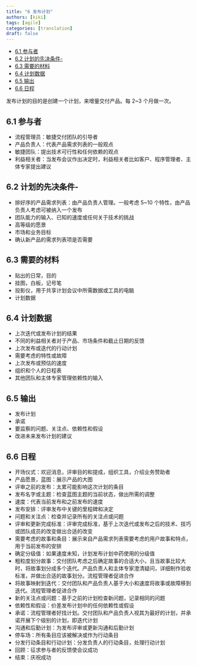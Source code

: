 ```yaml
---
title: "6 发布计划"
authors: [kiki]
tags: [agile]
categories: [translation]
draft: false
---
```


- [6.1 参与者](#61-%e5%8f%82%e4%b8%8e%e8%80%85)
- [6.2 计划的先决条件-](#62-%e8%ae%a1%e5%88%92%e7%9a%84%e5%85%88%e5%86%b3%e6%9d%a1%e4%bb%b6)
- [6.3 需要的材料](#63-%e9%9c%80%e8%a6%81%e7%9a%84%e6%9d%90%e6%96%99)
- [6.4 计划数据](#64-%e8%ae%a1%e5%88%92%e6%95%b0%e6%8d%ae)
- [6.5 输出](#65-%e8%be%93%e5%87%ba)
- [6.6 日程](#66-%e6%97%a5%e7%a8%8b)

发布计划的目的是创建一个计划，来增量交付产品。每 2~3 个月做一次。

## 6.1 参与者

- 流程管理员：敏捷交付团队的引导者
- 产品负责人：代表产品需求列表的一般观点
- 敏捷团队：提出技术可行性和任何依赖的观点
- 利益相关者：当发布会议作出决定时，利益相关者比如客户、程序管理者、主体专家提出建议

## 6.2 计划的先决条件-

- 排好序的产品需求列表：由产品负责人管理。一般考虑 5~10 个特性，由产品负责人考虑可被纳入一个发布
- 团队能力的输入、已知的速度或任何关于技术的挑战
- 高等级的愿景
- 市场和业务目标
- 确认新产品的需求列表项是否需要

## 6.3 需要的材料

- 贴出的日常，目的
- 挂图，白板，记号笔
- 投影仪，用于共享计划会议中所需数据或工具的电脑
- 计划数据

## 6.4 计划数据

- 上次迭代或发布计划的结果
- 不同的利益相关者对于产品、市场条件和截止日期的反馈
- 上次发布或迭代的行动计划
- 需要考虑的特性或故障
- 上次发布或预估的速度
- 组织和个人的日程表
- 其他团队和主体专家管理依赖性的输入

## 6.5 输出

- 发布计划
- 承诺
- 要监察的问题、关注点、依赖性和假设
- 改进未来发布计划的建议

## 6.6 日程

- 开场仪式：欢迎消息，评审目的和提成，组织工具，介绍业务赞助者
- 产品愿景，蓝图：展示产品的大图
- 评审之前的发布：太累可能影响这次计划的条目
- 发布名字或主题：检查蓝图主题的当前状态，做出所需的调整
- 速度：代表当前发布和之前发布的速度
- 发布安排：评审发布中关键的里程碑和决定
- 问题和关注点：检查并记录所有的关注点或问题
- 评审和更新完成标准：评审完成标准，基于上次迭代或发布之后的技术、技巧或团队成员的改变做出合适的改变
- 需要考虑的故事和条目：展示来自产品需求列表需要考虑的用户故事和特点，用于当前发布的安排
- 确定分级值：如果速度未知，计划发布计划中药使用的分级值
- 粗粒度划分故事：交付团队考虑之后确定故事的合适大小，且当故事比较大时，将故事划分成多个迭代。产品负责人和主体专家澄清疑问，详细制作验收标准，并做出合适的故事划分。流程管理者促进合作
- 将故事映射到迭代：交付团队和产品负责人基于大小和速度将故事或故障移到迭代。流程管理者促进合作
- 新的关注点或问题：基于之前的计划检查新问题，记录相同的问题
- 依赖性和假设：价差发布计划中的任何依赖性或假设
- 承诺：流程管理者好找计划。交付团队和产品负责人视其为最好的计划，并承诺开展下个级别的计划，即迭代计划
- 沟通和后勤计划：为发布评审或更新沟通和后勤计划
- 停车场：所有条目应该被解决或作为行动条目
- 分发行动条目和行动计划：分发负责人的行动条目，处理行动计划
- 回顾：征求参与者的反馈使会议成功
- 结束：庆祝成功

